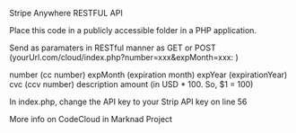 Stripe Anywhere RESTFUL API

Place this code in a publicly accessible folder in a PHP application.

Send as paramaters in RESTful manner as GET or POST 
(yourUrl.com/cloud/index.php?number=xxx&expMonth=xxx: )

number (cc number)
expMonth (expiration month)
expYear (expirationYear)
cvc (ccv number)
description
amount (in USD * 100. So, $1 = 100)

In index.php, change the API key to your Strip API key on line 56

More info on CodeCloud in Marknad Project

